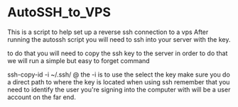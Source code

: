 # AutoSSH_to_VPS
This is a script to help set up a reverse ssh connection to a vps
After running the autossh script you will need to ssh into your server with the key.

to do that you will need to copy the ssh key to the server
in order to do that we will run a simple but easy to forget command

ssh-copy-id -i ~/.ssh/<ssh key> <user>@<server ip>
the -i is to use the select the key
  make sure you do a direct path to where the key is located
when using ssh remember that you need to identify the user you're signing into the computer with will be a user account on the far end.

